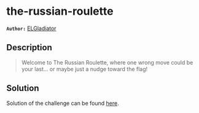# the-russian-roulette

**`Author:`** [ELGladiator](https://github.com/ELHart05)

## Description

> Welcome to The Russian Roulette, where one wrong move could be your last... or maybe just a nudge toward the flag!






  





## Solution
Solution of the challenge can be found [here](solution/).
